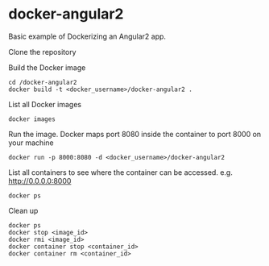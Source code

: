 # docker-angular2

Basic example of Dockerizing an Angular2 app.

Clone the repository

Build the Docker image
```
cd /docker-angular2
docker build -t <docker_username>/docker-angular2 .
```

List all Docker images
```
docker images
```

Run the image. Docker maps port 8080 inside the container to port 8000 on your machine
```
docker run -p 8000:8080 -d <docker_username>/docker-angular2
```

List all containers to see where the container can be accessed. e.g. http://0.0.0.0:8000
```
docker ps
```

Clean up
```
docker ps
docker stop <image_id>
docker rmi <image_id>
docker container stop <container_id>
docker container rm <container_id>
```
